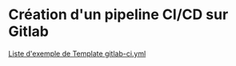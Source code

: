 # Création d'un pipeline CI/CD sur Gitlab

[Liste d'exemple de Template gitlab-ci.yml](https://gitlab.com/gitlab-org/gitlab-foss/tree/master/lib/gitlab/ci/templates)